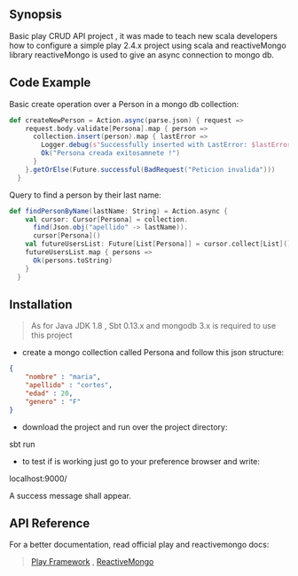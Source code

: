 ## Synopsis
Basic play CRUD API project , it was made to teach new scala developers
how to configure a simple play 2.4.x project using scala and reactiveMongo library
reactiveMongo is used to give an async connection to mongo db.

## Code Example

Basic create operation over a Person in a mongo db collection:

```scala
def createNewPerson = Action.async(parse.json) { request =>
    request.body.validate[Persona].map { person =>
      collection.insert(person).map { lastError =>
        Logger.debug(s"Successfully inserted with LastError: $lastError")
        Ok("Persona creada exitosamnete !")
      }
    }.getOrElse(Future.successful(BadRequest("Peticion invalida")))
  }
```

Query to find a person by their last name:

```scala
def findPersonByName(lastName: String) = Action.async {
    val cursor: Cursor[Persona] = collection.
      find(Json.obj("apellido" -> lastName)).
      cursor[Persona]()
    val futureUsersList: Future[List[Persona]] = cursor.collect[List]()
    futureUsersList.map { persons =>
      Ok(persons.toString)
    }
  }
```

## Installation

> As for Java JDK 1.8 , Sbt 0.13.x and mongodb 3.x is required to use this project

- create a mongo collection called Persona and follow this json structure:

```json
{
    "nombre" : "maria",
    "apellido" : "cortes",
    "edad" : 20,
    "genero" : "F"
}
```
- download the project and run over the project directory:

sbt run

- to test if is working just go to your preference browser and write:

localhost:9000/

A success message shall appear.

## API Reference

For a better documentation, read official play and  reactivemongo docs:

> [Play Framework](http://playframework.com/) , [ReactiveMongo](http://reactivemongo.org/releases/0.11/documentation/tutorial/play2.html)


